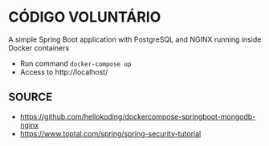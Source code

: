 # CÓDIGO VOLUNTÁRIO

A simple Spring Boot application with PostgreSQL and NGINX running inside Docker containers 

- Run command `docker-compose up`
- Access to http://localhost/

## SOURCE

- https://github.com/hellokoding/dockercompose-springboot-mongodb-nginx
- https://www.toptal.com/spring/spring-security-tutorial
